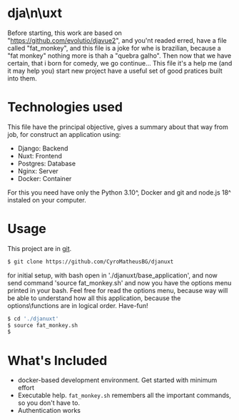 # dja\n\uxt

Before starting, this work are based on "https://github.com/evolutio/djavue2", and you'nt readed erred, have a file called "fat_monkey", and this file is a joke for whe is brazilian, because a "fat monkey" nothing more is thah a "quebra galho". Then now that we have certain, that i born for comedy, we go continue... This file it's a help me (and it may help you) start new project have a useful set of good pratices built into them.

# Technologies used

This file have the principal objective, gives a summary about that way from job, for construct an application using: 

- Django: Backend
- Nuxt: Frontend
- Postgres: Database
- Nginx: Server
- Docker: Container

For this you need have only the Python 3.10^, Docker and git and node.js 18^ instaled on your computer.

# Usage

This project are in [git](https://github.com/CyroMatheusBG/djanuxt).

``` bash
$ git clone https://github.com/CyroMatheusBG/djanuxt
```

for initial setup, with bash open in './djanuxt/base_application', and now send command 'source fat_monkey.sh' and now you have the options menu printed in your bash. Feel free for read the options menu, because way will be able to understand how all this application, because the options\functions are in logical order. Have-fun!

``` bash
$ cd './djanuxt'
$ source fat_monkey.sh
$ 
```

# What's Included

- docker-based development environment. Get started with minimum effort
- Executable help. `fat_monkey.sh` remembers all the important commands, so you don't have to.
- Authentication works

